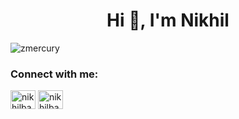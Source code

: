 <h1 align="center">Hi 👋, I'm Nikhil</h1>
<p align="left"> <img src="https://komarev.com/ghpvc/?username=zmercury&label=Profile%20views&color=0e75b6&style=flat" alt="zmercury" /> </p>

<h3 align="left">Connect with me:</h3>
<p align="left">
<a href="https://twitter.com/nikhilbastola" target="blank"><img align="center" src="https://raw.githubusercontent.com/rahuldkjain/github-profile-readme-generator/master/src/images/icons/Social/twitter.svg" alt="nikhilbastola" height="30" width="40" /></a>
<a href="https://instagram.com/nikhilbastola" target="blank"><img align="center" src="https://raw.githubusercontent.com/rahuldkjain/github-profile-readme-generator/master/src/images/icons/Social/instagram.svg" alt="nikhilbastola" height="30" width="40" /></a>
</p>
